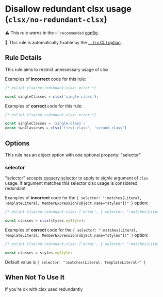 # Disallow redundant clsx usage (`clsx/no-redundant-clsx`)

⚠️ This rule _warns_ in the ✅ `recommended` [config](https://github.com/temoncher/eslint-plugin-clsx#presets).

🔧 This rule is automatically fixable by the [`--fix` CLI option](https://eslint.org/docs/latest/user-guide/command-line-interface#--fix).

<!-- end auto-generated rule header -->

## Rule Details

This rule aims to restrict unnecessary usage of clsx

Examples of **incorrect** code for this rule:

```js
/* eslint clsx/no-redundant-clsx: error */

const singleClasses = clsx('single-class');
```

Examples of **correct** code for this rule:

```js
/* eslint clsx/no-redundant-clsx: error */

const singleClasses = 'single-class';
const twoClasseses = clsx('first-class', 'second-class')
```

## Options

This rule has an object option with one optional property: "selector"

### selector

"selector" accepts [esquery selector](https://eslint.org/docs/latest/extend/selectors) to apply to signle argument of `clsx` usage. If argument matches this selector clsx usage is considered redundant

Examples of **incorrect** code for the `{ selector: ":matches(Literal, TemplateLiteral, MemberExpression[object.name="styles"])" }` option:

```js
/* eslint clsx/no-redundant-clsx: ['error', { selector: ":matches(Literal, TemplateLiteral, MemberExpression[object.name="styles"])" }] */

const classes = clsx(styles.myStyle);
```

Examples of **correct** code for the `{ selector: ":matches(Literal, TemplateLiteral, MemberExpression[object.name="styles"])" }` option:

```js
/* eslint clsx/no-redundant-clsx: ['error', { selector: ":matches(Literal, TemplateLiteral, MemberExpression[object.name="styles"])" }] */

const classes = styles.myStyle;
```

Default value is `{ selector: ":matches(Literal, TemplateLiteral)" }`

## When Not To Use It

If you're ok with clsx used redundantly
